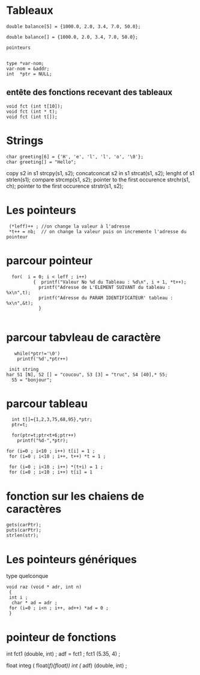 # Tableaux 

```
double balance[5] = {1000.0, 2.0, 3.4, 7.0, 50.0};

double balance[] = {1000.0, 2.0, 3.4, 7.0, 50.0};

pointeurs 


type *var-nom;
var-nom = &addr;
int  *ptr = NULL;
```
## entête des fonctions recevant des tableaux
```
void fct (int t[10]);
void fct (int * t);
void fct (int t[]);
```
# Strings 
```
char greeting[6] = {'H', 'e', 'l', 'l', 'o', '\0'};
char greeting[] = "Hello";
```
copy s2 in s1 strcpy(s1, s2);
concatconcat s2 in s1 strcat(s1, s2);
lenght of s1 strlen(s1);
compare strcmp(s1, s2);
pointer to the first occurence strchr(s1, ch);
pointer to the first occurence strstr(s1, s2);

# Les pointeurs
```
 (*leff)++ ; //on change la valeur à l'adresse
 *t++ = nb;  // on change la valeur puis on incremente l'adresse du pointeur
 ```
 
# parcour pointeur
 ```
   for(  i = 0; i < leff ; i++)
           {  printf("Valeur No %d du Tableau : %d\n", i + 1, *t++);
             printf("Adresse de L'ELEMENT SUIVANT du tableau : %x\n",t);
             printf("Adresse du PARAM IDENTIFICATEUR' tableau : %x\n",&t); 
             }
             
```             
# parcour tabvleau de caractère
```
   while(*ptr!='\0')
    printf('%d',*ptr++)
     
 init string
har S1 [N], S2 [] = "coucou", S3 [3] = "truc", S4 [40],* S5;
  S5 = "bonjour";
  ```
  
  
  
  
# parcour tableau
```
  int t[]={1,2,3,75,68,95},*ptr;
  ptr=t;
    
  for(ptr=t;ptr<t+6;ptr++)
    printf("%d-",*ptr);

```

```
for (i=0 ; i<10 ; i++) t[i] = 1 ;
 for (i=0 ; i<10 ; i++, t++) *t = 1 ;

 for (i=0 ; i<10 ; i++) *(t+i) = 1 ;
 for (i=0 ; i<10 ; i++) t[i] = 1 
```
# fonction sur les chaiens de caractères 

```
gets(carPtr); 
puts(carPtr);
strlen(str);
```


# Les pointeurs génériques
type quelconque 
```
void raz (void * adr, int n)
 {
 int i ;
  char * ad = adr ;
 for (i=0 ; i<n ; i++, ad++) *ad = 0 ; 
 }
 ```
 
 # pointeur  de fonctions 
 int fct1 (double, int) ;
 adf = fct1 ;
 fct1 (5.35, 4) ;
 
 float integ ( float(*f)(float))
 int (* adf) (double, int) ;
